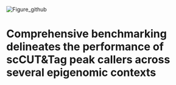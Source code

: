 ![Figure_github](https://github.com/user-attachments/assets/7f3232e9-56ed-429c-8a92-1b49d4ab796b)





# Comprehensive benchmarking delineates the performance of scCUT&Tag peak callers across several epigenomic contexts


